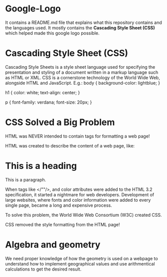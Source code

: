 # Google-Logo
It contains a README.md file that explains what this repository contains and the languages used.
It mostly contains the **Cascading Style Sheet (CSS)** which helped made this google logo possible.
# Cascading Style Sheet (CSS)
Cascading Style Sheets is a style sheet language used for specifying the presentation and styling of a document written in a markup language such as HTML or XML. CSS is a cornerstone technology of the World Wide Web, alongside HTML and JavaScript.
E.g.:
body {
  background-color: lightblue;
}

h1 {
  color: white;
  text-align: center;
}

p {
  font-family: verdana;
  font-size: 20px;
}
# CSS Solved a Big Problem
HTML was NEVER intended to contain tags for formatting a web page!

HTML was created to describe the content of a web page, like:

<h1>This is a heading</h1>

<p>This is a paragraph.</p>

When tags like </"<font>"/>, and color attributes were added to the HTML 3.2 specification, it started a nightmare for web developers. Development of large websites, where fonts and color information were added to every single page, became a long and expensive process.

To solve this problem, the World Wide Web Consortium (W3C) created CSS.

CSS removed the style formatting from the HTML page!
# Algebra and geometry
We need proper knowledge of how the geometry is used on a webpage to understand how to implement geographical values and use arithmentical calculations to get the desired result.

